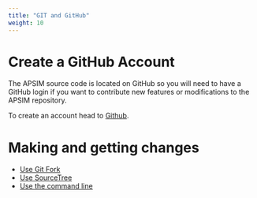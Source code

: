 ```yaml
---
title: "GIT and GitHub"
weight: 10
---
```


# Create a GitHub Account

The APSIM source code is located on GitHub so you will need to have a GitHub login if you want to contribute new features or modifications to the APSIM repository.

To create an account head to <a href="https://www.github.com/" target="_blank">Github</a>.

# Making and getting changes

* [Use Git Fork](/development/git/gitfork)
* [Use SourceTree](/development/git/git-sourcetree)
* [Use the command line](/development/git/git-cli)
